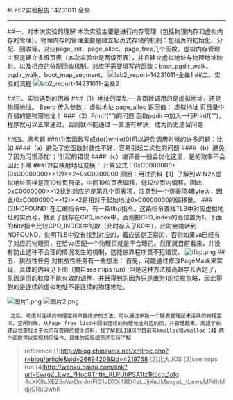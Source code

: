 #Lab2实验报告
14231011 金燊
****************************************************
##一、对本次实验的理解
	    本次实验主要是进行内存管理（包括物理内存和虚拟内存的管理）。物理内存的管理主要是建立起页式存储的机制：包括页的初始化、分配、回收等，对应page_init、page_alloc、page_free几个函数。虚拟内存管理主要是建立多级页表（本次实验中是两级页表），并且建立虚拟地址与物理地址映射、以及相应的分配回收机制。对应于需要填写的函数：boot_pgdir_walk、pgdir_walk、boot_map_segment。
![lab2_report-14231011-金燊1](lab2_report-14231011-金燊_images\lab2_report-14231011-金燊1.png)
##二、实验的流程
![lab2_report-14231011-金燊2](lab2_report-14231011-金燊_images\lab2_report-14231011-金燊2.png)



##三、实验遇到的困难
###（1）地址的混乱---各函数调用的是虚拟地址，还是物理地址。
	Bzero 传入参数： 虚拟地址
	page_alloc 返回值： 虚拟地址
	页目录中存储的是物理地址！ 
###（2）Printf(“”)的问题
	函数pgdir中加入一行Printf(“”)，程序就可以正常通过，否则就不能通过
	一直没有解决，成为历史遗留问题

##四、思考题
###(1)宏函数写成do{}while(0)可以避免调用时候的许多问题：比如
####（a）避免了宏函数封装性不好，容易引起二义性的问题
####（b）避免了因为习惯添加‘；’引起的错误
####（c）编译器一般会优化这里，是的效率不会因此下降
###(2)自映射地址变换：
	计算公式：0xC0000000+(0xC0000000>>12)>>2=0xC0300000
	原因：用过资料【1】了解到WIN2K虚拟地址同样是高10位页目录，中间10位页表偏移，低12位页内偏移。因此0xC0000000>>12找到对应的是第几个页表项，注意到一个页表项4Byte大，因此(0xC0000000>>12)>>2是相对于起始地址0xC0000000的偏移量。
###(3)NOFOUND:
	  在汇编指令中，有一条tlbp指令。这条指令查找TLB中对应虚拟地址的实页号，找到了就存在CP0_index中，否则把CP0_index的高位置为1，下面的bltz指令比较CPO_INDEX中的数（此时存入了K0中），此时会跳转到NOFOUND，说明TLB中没有找到对应的，着应该是正常的，否则如果va已经有了对应的物理页，在给va匹配一个物理页就是不合理的。然而就目前看来，并没有防止这种不合理的情况发生的机制，这能依靠程序员不犯错误。
![tlbp.png](C:\Users\hermesking\Desktop\tlbp.png)
##五、挑战性任务
	对挑战性任务有一些想法：
	  首先，可能通过修改PageMask来实现，具体的内容见下图（摘自see mips run）但是这种方法被高超学长否定了，原因是页的粒度不能有效的调整，并且得到的因为只是置为1的位被忽略，因此得到的是连续的虚拟地址不是连续的物理地址。

![图片1.png](C:\Users\hermesking\Desktop\图片1.png)
![图片2.png](C:\Users\hermesking\Desktop\图片2.png)

   	 之后，考虑对连续的物理空间单独维护的方法，可以通过单独一个链表管理起来连续的物理空间，空闲时候，从Page_free_list中回收连续的物理地址对应的页，并管理起来。高超学长建议我查找关于大内存管理的相关资料，我了解到LINUX中目前有kmalloc和vmalloc【4】两个函数可以实现相应操作，具体的实现细节还有待了解
>reference
[1]http://blog.chinaunix.net/xmlrpc.php?r=blog/article&uid=26694208&id=4219768
[2]北大JOS
[3]see mips run
[4]http://wenku.baidu.com/link?url=EwrgZLEwz_7Hpc8ThtIs_KLPUhPSA1tz1REcg_1ofg	4cXK9aXEZ5oWrDmJmFlG1vDXX4BD4eLJijKeJMexyuL_tLeweMFtIhMqjjQRuQwhK
      
      
